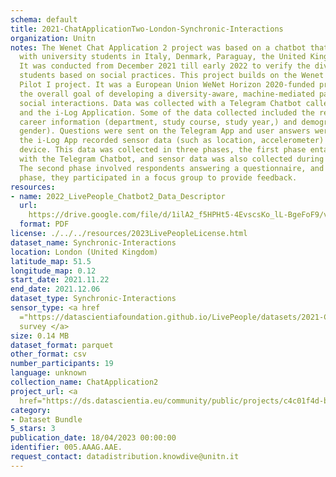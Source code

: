 ```yaml
---
schema: default
title: 2021-ChatApplicationTwo-London-Synchronic-Interactions
organization: Unitn
notes: The Wenet Chat Application 2 project was based on a chatbot that interacted
  with university students in Italy, Denmark, Paraguay, the United Kingdom, and Mongolia.
  It was conducted from December 2021 till early 2022 to verify the diversity among
  students based on social practices. This project builds on the Wenet Chat Application
  Pilot I project. It was a European Union WeNet Horizon 2020-funded project with
  the overall goal of developing a diversity-aware, machine-mediated paradigm for
  social interactions. Data was collected with a Telegram Chatbot called Ask4help
  and the i-Log Application. Some of the data collected included the respondent's
  career information (department, study course, study year,) and demographics (age,
  gender). Questions were sent on the Telegram App and user answers were recorded,
  the i-Log App recorded sensor data (such as location, accelerometer) from the user
  device. This data was collected in three phases, the first phase entailed interacting
  with the Telegram Chatbot, and sensor data was also collected during this phase.
  The second phase involved respondents answering a questionnaire, and in the third
  phase, they participated in a focus group to provide feedback.
resources:
- name: 2022_LivePeople_Chatbot2_Data_Descriptor
  url: 
    https://drive.google.com/file/d/1ilA2_f5HPHt5-4EvscsKo_lL-BgeFoF9/view?usp=sharing
  format: PDF
license: ./../../resources/2023LivePeopleLicense.html
dataset_name: Synchronic-Interactions
location: London (United Kingdom)
latitude_map: 51.5
longitude_map: 0.12
start_date: 2021.11.22
end_date: 2021.12.06
dataset_type: Synchronic-Interactions
sensor_type: <a href 
  ="https://datascientiafoundation.github.io/LivePeople/datasets/2021-CH2-London-Questionnaire%20Exit%20Survey/">Exit
  survey </a>
size: 0.14 MB
dataset_format: parquet
other_format: csv
number_participants: 19
language: unknown
collection_name: ChatApplication2
project_url: <a 
  href="https://ds.datascientia.eu/community/public/projects/c4c01f4d-bc9a-42b7-8f8e-88b037a9e161">https://ds.datascientia.eu/community/public/projects/c4c01f4d-bc9a-42b7-8f8e-88b037a9e161</a>
category:
- Dataset Bundle
5_stars: 3
publication_date: 18/04/2023 00:00:00
identifier: 005.AAAG.AAE.
request_contact: datadistribution.knowdive@unitn.it
---
```



